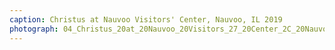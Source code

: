 ```yaml
---
caption: Christus at Nauvoo Visitors' Center, Nauvoo, IL 2019
photograph: 04_Christus_20at_20Nauvoo_20Visitors_27_20Center_2C_20Nauvoo_2C_20IL_202019.jpg
---
```

